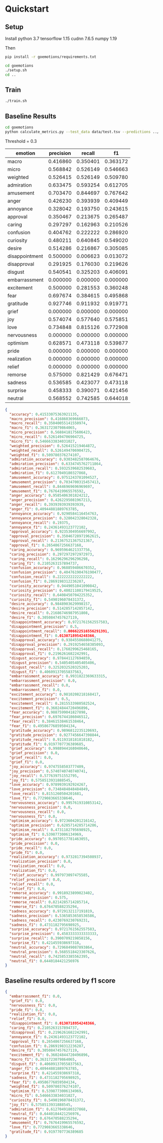 # Quickstart

## Setup

Install python 3.7 tensorflow 1.15 cudnn 7.6.5 numpy 1.19

Then

```bash
pip install -r goemotions/requirements.txt
```

```bash
cd goemotions
./setup.sh
cd ..
```

## Train

```bash
./train.sh
```

## Baseline Results

```bash
cd goemotions
python calculate_metrics.py --test_data data/test.tsv --predictions ../exp/test.tsv.predictions.tsv
```

Threshold = 0.3

| emotion        | precision | recall   | f1       |
|----------------|-----------|----------|----------|
| macro          | 0.416860  | 0.350401 | 0.363172 |
| micro          | 0.568842  | 0.526149 | 0.546663 |
| weighted       | 0.526415  | 0.526149 | 0.509780 |
| admiration     | 0.633475  | 0.593254 | 0.612705 |
| amusement      | 0.703470  | 0.844697 | 0.767642 |
| anger          | 0.426230  | 0.393939 | 0.409449 |
| annoyance      | 0.328042  | 0.193750 | 0.243615 |
| approval       | 0.350467  | 0.213675 | 0.265487 |
| caring         | 0.297297  | 0.162963 | 0.210526 |
| confusion      | 0.404762  | 0.222222 | 0.286920 |
| curiosity      | 0.480211  | 0.640845 | 0.549020 |
| desire         | 0.514286  | 0.216867 | 0.305085 |
| disappointment | 0.500000  | 0.006623 | 0.013072 |
| disapproval    | 0.291925  | 0.176030 | 0.219626 |
| disgust        | 0.540541  | 0.325203 | 0.406091 |
| embarrassment  | 0.000000  | 0.000000 | 0.000000 |
| excitement     | 0.500000  | 0.281553 | 0.360248 |
| fear           | 0.697674  | 0.384615 | 0.495868 |
| gratitude      | 0.927746  | 0.911932 | 0.919771 |
| grief          | 0.000000  | 0.000000 | 0.000000 |
| joy            | 0.574074  | 0.577640 | 0.575851 |
| love           | 0.734848  | 0.815126 | 0.772908 |
| nervousness    | 0.000000  | 0.000000 | 0.000000 |
| optimism       | 0.628571  | 0.473118 | 0.539877 |
| pride          | 0.000000  | 0.000000 | 0.000000 |
| realization    | 0.000000  | 0.000000 | 0.000000 |
| relief         | 0.000000  | 0.000000 | 0.000000 |
| remorse        | 0.575000  | 0.821429 | 0.676471 |
| sadness        | 0.536585  | 0.423077 | 0.473118 |
| surprise       | 0.458333  | 0.390071 | 0.421456 |
| neutral        | 0.568552  | 0.742585 | 0.644018 |

```json
{
  "accuracy": 0.41533075363921135,
  "macro_precision": 0.416860369666073,
  "macro_recall": 0.35040055141550974,
  "macro_f1": 0.3631723079864065,
  "micro_precision": 0.5688418175606423,
  "micro_recall": 0.5261494706904725,
  "micro_f1": 0.5466633834031027,
  "weighted_precision": 0.526415219464872,
  "weighted_recall": 0.5261494706904725,
  "weighted_f1": 0.509780376274107,
  "admiration_accuracy": 0.9303482587064676,
  "admiration_precision": 0.6334745762711864,
  "admiration_recall": 0.5932539682539683,
  "admiration_f1": 0.6127049180327868,
  "amusement_accuracy": 0.9751243781094527,
  "amusement_precision": 0.7034700315457413,
  "amusement_recall": 0.8446969696969697,
  "amusement_f1": 0.7676419965576592,
  "anger_accuracy": 0.9585406301824212,
  "anger_precision": 0.4262295081967213,
  "anger_recall": 0.3939393939393939,
  "anger_f1": 0.40944881889763785,
  "annoyance_accuracy": 0.9290584116454763,
  "annoyance_precision": 0.328042328042328,
  "annoyance_recall": 0.19375,
  "annoyance_f1": 0.24361493123772102,
  "approval_accuracy": 0.9235304956697992,
  "approval_precision": 0.35046728971962615,
  "approval_recall": 0.21367521367521367,
  "approval_f1": 0.2654867256637168,
  "caring_accuracy": 0.9695964621337756,
  "caring_precision": 0.2972972972972973,
  "caring_recall": 0.16296296296296298,
  "caring_f1": 0.2105263157894737,
  "confusion_accuracy": 0.968859406670352,
  "confusion_precision": 0.40476190476190477,
  "confusion_recall": 0.2222222222222222,
  "confusion_f1": 0.2869198312236287,
  "curiosity_accuracy": 0.9449051041090842,
  "curiosity_precision": 0.48021108179419525,
  "curiosity_recall": 0.6408450704225352,
  "curiosity_f1": 0.5490196078431372,
  "desire_accuracy": 0.9848903629998157,
  "desire_precision": 0.5142857142857142,
  "desire_recall": 0.21686746987951808,
  "desire_f1": 0.3050847457627119,
  "disappointment_accuracy": 0.9721761562557583,
  "disappointment_precision": 0.5,
  "disappointment_recall": 0.006622516556291391,
  "disappointment_f1": 0.0130718954248366,
  "disapproval_accuracy": 0.9384558688041275,
  "disapproval_precision": 0.2919254658385093,
  "disapproval_recall": 0.1760299625468165,
  "disapproval_f1": 0.2196261682242991,
  "disgust_accuracy": 0.978441127694859,
  "disgust_precision": 0.5405405405405406,
  "disgust_recall": 0.3252032520325203,
  "disgust_f1": 0.40609137055837563,
  "embarrassment_accuracy": 0.9931822369633315,
  "embarrassment_precision": 0.0,
  "embarrassment_recall": 0.0,
  "embarrassment_f1": 0.0,
  "excitement_accuracy": 0.9810208218168417,
  "excitement_precision": 0.5,
  "excitement_recall": 0.2815533980582524,
  "excitement_f1": 0.36024844720496896,
  "fear_accuracy": 0.9887599041827898,
  "fear_precision": 0.6976744186046512,
  "fear_recall": 0.38461538461538464,
  "fear_f1": 0.49586776859504134,
  "gratitude_accuracy": 0.9896812235120693,
  "gratitude_precision": 0.9277456647398844,
  "gratitude_recall": 0.9119318181818182,
  "gratitude_f1": 0.9197707736389685,
  "grief_accuracy": 0.9988944168048646,
  "grief_precision": 0.0,
  "grief_recall": 0.0,
  "grief_f1": 0.0,
  "joy_accuracy": 0.9747558503777409,
  "joy_precision": 0.5740740740740741,
  "joy_recall": 0.577639751552795,
  "joy_f1": 0.5758513931888545,
  "love_accuracy": 0.9789939192924267,
  "love_precision": 0.7348484848484849,
  "love_recall": 0.8151260504201681,
  "love_f1": 0.7729083665338646,
  "nervousness_accuracy": 0.9957619310853142,
  "nervousness_precision": 0.0,
  "nervousness_recall": 0.0,
  "nervousness_f1": 0.0,
  "optimism_accuracy": 0.9723604201216142,
  "optimism_precision": 0.6285714285714286,
  "optimism_recall": 0.4731182795698925,
  "optimism_f1": 0.5398773006134969,
  "pride_accuracy": 0.9970517781463055,
  "pride_precision": 0.0,
  "pride_recall": 0.0,
  "pride_f1": 0.0,
  "realization_accuracy": 0.9732817394508937,
  "realization_precision": 0.0,
  "realization_recall": 0.0,
  "realization_f1": 0.0,
  "relief_accuracy": 0.997973097475585,
  "relief_precision": 0.0,
  "relief_recall": 0.0,
  "relief_f1": 0.0,
  "remorse_accuracy": 0.9918923899023402,
  "remorse_precision": 0.575,
  "remorse_recall": 0.8214285714285714,
  "remorse_f1": 0.676470588235294,
  "sadness_accuracy": 0.9729132117191819,
  "sadness_precision": 0.5365853658536586,
  "sadness_recall": 0.4230769230769231,
  "sadness_f1": 0.4731182795698925,
  "surprise_accuracy": 0.9721761562557583,
  "surprise_precision": 0.4583333333333333,
  "surprise_recall": 0.3900709219858156,
  "surprise_f1": 0.421455938697318,
  "neutral_accuracy": 0.7296849087893864,
  "neutral_precision": 0.5685518423307626,
  "neutral_recall": 0.7425853385562395,
  "neutral_f1": 0.6440184421256976
}
```

## Baseline results ordered by f1 score

```json
{
  "embarrassment_f1": 0.0, 
  "grief_f1": 0.0, 
  "nervousness_f1": 0.0, 
  "pride_f1": 0.0, 
  "realization_f1": 0.0, 
  "relief_f1": 0.0, 
  "disappointment_f1": 0.0130718954248366, 
  "caring_f1": 0.2105263157894737, 
  "disapproval_f1": 0.2196261682242991, 
  "annoyance_f1": 0.24361493123772102, 
  "approval_f1": 0.2654867256637168, 
  "confusion_f1": 0.2869198312236287, 
  "desire_f1": 0.3050847457627119, 
  "excitement_f1": 0.36024844720496896, 
  "macro_f1": 0.3631723079864065, 
  "disgust_f1": 0.40609137055837563, 
  "anger_f1": 0.40944881889763785, 
  "surprise_f1": 0.421455938697318, 
  "sadness_f1": 0.4731182795698925, 
  "fear_f1": 0.49586776859504134, 
  "weighted_f1": 0.509780376274107, 
  "optimism_f1": 0.5398773006134969, 
  "micro_f1": 0.5466633834031027, 
  "curiosity_f1": 0.5490196078431372, 
  "joy_f1": 0.5758513931888545, 
  "admiration_f1": 0.6127049180327868, 
  "neutral_f1": 0.6440184421256976,
  "remorse_f1": 0.676470588235294, 
  "amusement_f1": 0.7676419965576592, 
  "love_f1": 0.7729083665338646, 
  "gratitude_f1": 0.9197707736389685
}
```
